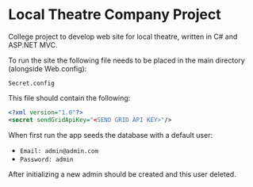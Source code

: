 # Local Theatre Company Project

College project to develop web site for local theatre, written in C# and ASP.NET MVC. 

To run the site the following file needs to be placed in the main directory (alongside Web.config):

`Secret.config`

This file should contain the following:

```XML
<?xml version="1.0"?>
<secret sendGridApiKey="<SEND GRID API KEY>"/>
```

When first run the app seeds the database with a default user:

* `Email: admin@admin.com`
* `Password: admin`

After initializing a new admin should be created and this user deleted.
